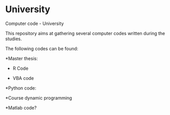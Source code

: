 # University

Computer code - University

This repository aims at gathering several computer codes written during the studies.

The following codes can be found:

*Master thesis:

  *   R Code
  
  *   VBA code
  
*Python code:
  
  *Course dynamic programming
  
 *Matlab code?
